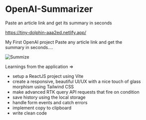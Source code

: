 # OpenAI-Summarizer
Paste an article link and get its summary in seconds


https://tiny-dolphin-aaa2ed.netlify.app/ 

My First OpenAI project 
Paste any article link and get the summary in seconds....

![Summize](https://github.com/nkb02/OpenAI-Summarizer/assets/93542952/b72449ba-88ab-4420-9885-4e68f0ce397d)

Learnings from the application =>
- setup a ReactJS project using Vite
- create a responsive, beautiful UI/UX with a nice touch of glass morphism using Tailwind CSS
- make advanced RTK query API requests that fire on condition
- save history using the local storage
- handle form events and catch errors
- implement copy to clipboard
- write clean code
